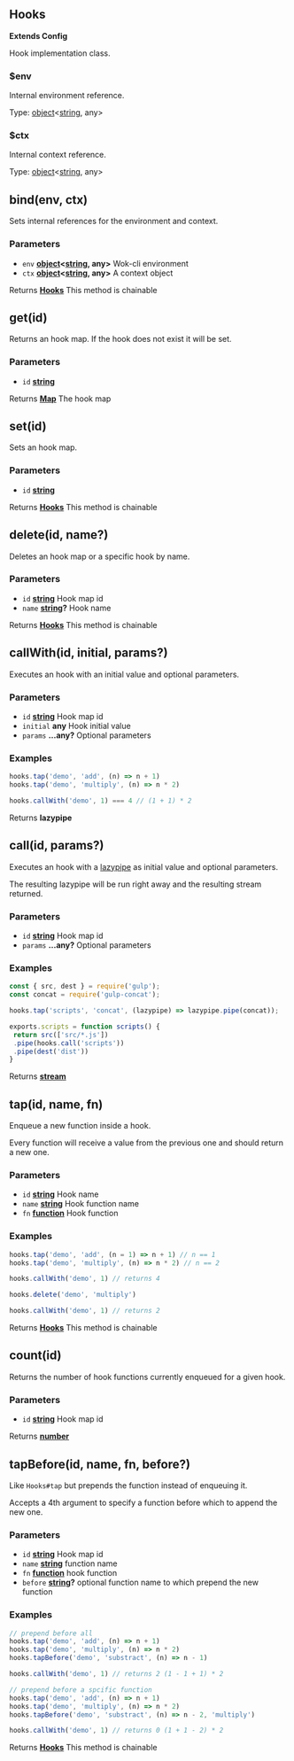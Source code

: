 <!-- Generated by documentation.js. Update this documentation by updating the source code. -->

## Hooks

**Extends Config**

Hook implementation class.

### $env

Internal environment reference.

Type: [object][1]&lt;[string][2], any>

### $ctx

Internal context reference.

Type: [object][1]&lt;[string][2], any>

## bind(env, ctx)

Sets internal references for the environment and context.

### Parameters

-   `env` **[object][1]&lt;[string][2], any>** Wok-cli environment
-   `ctx` **[object][1]&lt;[string][2], any>** A context object

Returns **[Hooks][3]** This method is chainable

## get(id)

Returns an hook map. If the hook does not exist it will be set.

### Parameters

-   `id` **[string][2]** 

Returns **[Map][4]** The hook map

## set(id)

Sets an hook map.

### Parameters

-   `id` **[string][2]** 

Returns **[Hooks][3]** This method is chainable

## delete(id, name?)

Deletes an hook map or a specific hook by name.

### Parameters

-   `id` **[string][2]** Hook map id
-   `name` **[string][2]?** Hook name

Returns **[Hooks][3]** This method is chainable

## callWith(id, initial, params?)

Executes an hook with an initial value and optional parameters.

### Parameters

-   `id` **[string][2]** Hook map id
-   `initial` **any** Hook initial value
-   `params` **...any?** Optional parameters

### Examples

```javascript
hooks.tap('demo', 'add', (n) => n + 1)
hooks.tap('demo', 'multiply', (n) => n * 2)

hooks.callWith('demo', 1) === 4 // (1 + 1) * 2
```

Returns **lazypipe** 

## call(id, params?)

Executes an hook with a [lazypipe][5] as initial value and optional parameters.

The resulting lazypipe will be run right away and the resulting stream returned.

### Parameters

-   `id` **[string][2]** Hook map id
-   `params` **...any?** Optional parameters

### Examples

```javascript
const { src, dest } = require('gulp');
const concat = require('gulp-concat');

hooks.tap('scripts', 'concat', (lazypipe) => lazypipe.pipe(concat));

exports.scripts = function scripts() {
 return src(['src/*.js'])
 .pipe(hooks.call('scripts'))
 .pipe(dest('dist'))
}
```

Returns **[stream][6]** 

## tap(id, name, fn)

Enqueue a new function inside a hook.

Every function will receive a value from the previous one and should return a new one.

### Parameters

-   `id` **[string][2]** Hook name
-   `name` **[string][2]** Hook function name
-   `fn` **[function][7]** Hook function

### Examples

```javascript
hooks.tap('demo', 'add', (n = 1) => n + 1) // n == 1
hooks.tap('demo', 'multiply', (n) => n * 2) // n == 2

hooks.callWith('demo', 1) // returns 4

hooks.delete('demo', 'multiply')

hooks.callWith('demo', 1) // returns 2
```

Returns **[Hooks][3]** This method is chainable

## count(id)

Returns the number of hook functions currently enqueued for a given hook.

### Parameters

-   `id` **[string][2]** Hook map id

Returns **[number][8]** 

## tapBefore(id, name, fn, before?)

Like `Hooks#tap` but prepends the function instead of enqueuing it.

Accepts a 4th argument to specify a function before which to append the new one.

### Parameters

-   `id` **[string][2]** Hook map id
-   `name` **[string][2]** function name
-   `fn` **[function][7]** hook function
-   `before` **[string][2]?** optional function name to which prepend the new function

### Examples

```javascript
// prepend before all
hooks.tap('demo', 'add', (n) => n + 1)
hooks.tap('demo', 'multiply', (n) => n * 2)
hooks.tapBefore('demo', 'substract', (n) => n - 1)

hooks.callWith('demo', 1) // returns 2 (1 - 1 + 1) * 2

// prepend before a spcific function
hooks.tap('demo', 'add', (n) => n + 1)
hooks.tap('demo', 'multiply', (n) => n * 2)
hooks.tapBefore('demo', 'substract', (n) => n - 2, 'multiply')

hooks.callWith('demo', 1) // returns 0 (1 + 1 - 2) * 2
```

Returns **[Hooks][3]** This method is chainable

[1]: https://developer.mozilla.org/docs/Web/JavaScript/Reference/Global_Objects/Object

[2]: https://developer.mozilla.org/docs/Web/JavaScript/Reference/Global_Objects/String

[3]: #hooks

[4]: https://developer.mozilla.org/docs/Web/JavaScript/Reference/Global_Objects/Map

[5]: https://github.com/OverZealous/lazypipe

[6]: https://nodejs.org/api/stream.html

[7]: https://developer.mozilla.org/docs/Web/JavaScript/Reference/Statements/function

[8]: https://developer.mozilla.org/docs/Web/JavaScript/Reference/Global_Objects/Number
